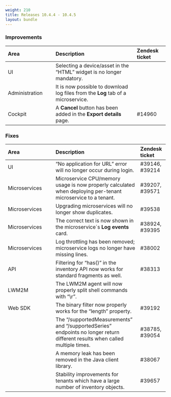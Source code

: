 ```yaml
---
weight: 210
title: Releases 10.4.4 - 10.4.5
layout: bundle
---
```


### Improvements

<table>
<col width = 150>
<thead>
<tr>
<th style="text-align:left">Area</th>
<th style="text-align:left">Description</th>
<th style="text-align:left">Zendesk ticket</th>
</tr>
</thead>
<tbody>
<tr>
<td style="text-align:left">UI</td>
<td style="text-align:left">
Selecting a device/asset in the “HTML” widget is no longer mandatory. 
</td>
<td> </td>
</tr>
<tr>
<td style="text-align:left">Administration</td>
<td style="text-align:left">
It is now possible to download log files from the <strong>Log</strong> tab of a microservice. 
</td>
<td></td>
</tr>
<tr>
<td style="text-align:left">Cockpit</td>
<td style="text-align:left">
A <strong>Cancel</strong> button has been added in the <strong>Export details</strong> page. 
</td>
<td>#14960</td>
</tr>
</tbody>
</table>



### Fixes

<table>
<colgroup><col width="150">
</colgroup><thead>
<tr>
<th style="text-align:left">Area</th>
<th style="text-align:left">Description</th>
<th style="text-align:left">Zendesk ticket</th>
</tr>
</thead>
<tbody>
<tr>
<td style="text-align:left">UI</td>
<td style="text-align:left">“No application for URL” error will no longer occur during login.</td>
<td>#39146, #39214</td>
</tr>
<tr>
<td style="text-align:left">Microservices</td>
<td style="text-align:left">Microservice CPU/memory usage is now properly calculated when deploying per-tenant microservice to a tenant.</td>
<td style="text-align:left">#39207, #39571</td>
</tr>
<tr>
<td style="text-align:left">Microservices</td>
<td style="text-align:left">Upgrading microservices will no longer show duplicates.</td>
<td style="text-align:left">#39538</td>
</tr>
<tr>
<td style="text-align:left">Microservices</td>
<td style="text-align:left">The correct text is now shown in the microservice´s <strong>Log events</strong> card.</td>
<td style="text-align:left">#38924, #39395</td>
</tr>
<tr>
<td style="text-align:left">Microservices</td>
<td style="text-align:left">Log throttling has been removed; microservice logs no longer have missing lines.</td>
<td style="text-align:left">#38002</td>
</tr>
<tr>
<td style="text-align:left">API</td>
<td style="text-align:left">Filtering for “has()” in the inventory API now works for standard fragments as well. </td>
<td style="text-align:left">#38313</td>
</tr>
<tr>
<td style="text-align:left">LWM2M</td>
<td style="text-align:left">The LWM2M agent will now properly split shell commands with “\r”.</td>
<td style="text-align:left"></td>
</tr>
<td style="text-align:left">Web SDK</td>
<td style="text-align:left">The binary filter now properly works for the “length” property.</td>
<td style="text-align:left">#39192</td>
</tr>

<td style="text-align:left"></td>
<td style="text-align:left">The “/supportedMeasurements” and “/supportedSeries” endpoints no longer return different results when called multiple times.
</td>
<td style="text-align:left">#38785, #39054</td>
</tr>
</tr>
<td style="text-align:left"></td>
<td style="text-align:left">A memory leak has been removed in the Java client library.
</td>
<td style="text-align:left">#38067</td>
</tr>
<td style="text-align:left"></td>
<td style="text-align:left">Stability improvements for tenants which have a large number of inventory objects.</td>
<td style="text-align:left">#39657</td>
</tr>
</tbody>
</table>